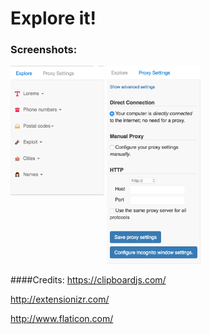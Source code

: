 # Explore it!

### Screenshots:
<a href="url"><img src="https://github.com/ludeknovy/explore_it/blob/master/screenshot/explore.png" align="top" width="150px"></a>
<a href="url"><img src="https://github.com/ludeknovy/explore_it/blob/master/screenshot/proxy.png"  width="150px"></a>


####Credits:
https://clipboardjs.com/

http://extensionizr.com/

http://www.flaticon.com/
